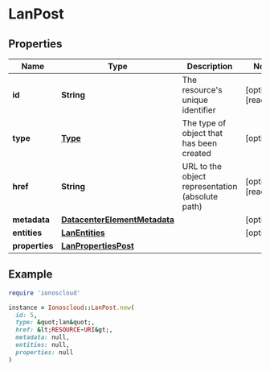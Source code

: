 # LanPost

## Properties

| Name | Type | Description | Notes |
| ---- | ---- | ----------- | ----- |
| **id** | **String** | The resource&#39;s unique identifier | [optional][readonly] |
| **type** | [**Type**](Type.md) | The type of object that has been created | [optional] |
| **href** | **String** | URL to the object representation (absolute path) | [optional][readonly] |
| **metadata** | [**DatacenterElementMetadata**](DatacenterElementMetadata.md) |  | [optional] |
| **entities** | [**LanEntities**](LanEntities.md) |  | [optional] |
| **properties** | [**LanPropertiesPost**](LanPropertiesPost.md) |  |  |

## Example

```ruby
require 'ionoscloud'

instance = Ionoscloud::LanPost.new(
  id: 5,
  type: &quot;lan&quot;,
  href: &lt;RESOURCE-URI&gt;,
  metadata: null,
  entities: null,
  properties: null
)
```

